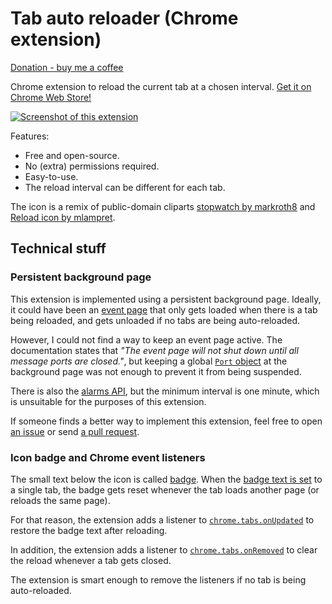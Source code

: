Tab auto reloader (Chrome extension)
====================================

[Donation - buy me a coffee](https://denilson.sa.nom.br/donate.html)

Chrome extension to reload the current tab at a chosen interval. [Get it on Chrome Web Store!][cws]

[![Screenshot of this extension](./screenshot_440x280_2.png)][cws]

Features:

* Free and open-source.
* No (extra) permissions required.
* Easy-to-use.
* The reload interval can be different for each tab.

The icon is a remix of public-domain cliparts [stopwatch by
markroth8][stopwatch] and [Reload icon by mlampret][reload].

Technical stuff
---------------

### Persistent background page

This extension is implemented using a persistent background page. Ideally, it
could have been an [event page][event_pages] that only gets loaded when there
is a tab being reloaded, and gets unloaded if no tabs are being auto-reloaded.

However, I could not find a way to keep an event page active. The documentation
states that *"The event page will not shut down until all message ports are
closed."*, but keeping a global [`Port` object][port] at the background page
was not enough to prevent it from being suspended.

There is also the [alarms API][alarms], but the minimum interval is one minute,
which is unsuitable for the purposes of this extension.

If someone finds a better way to implement this extension, feel free to open
[an issue][issues] or send [a pull request][pulls].

### Icon badge and Chrome event listeners

The small text below the icon is called [badge][]. When the [badge text is
set][setBadgeText] to a single tab, the badge gets reset whenever the tab loads
another page (or reloads the same page).

For that reason, the extension adds a listener to
[`chrome.tabs.onUpdated`][onUpdated] to restore the badge text after reloading.

In addition, the extension adds a listener to
[`chrome.tabs.onRemoved`][onRemoved] to clear the reload whenever a tab gets
closed.

The extension is smart enough to remove the listeners if no tab is being
auto-reloaded.


[cws]: https://chrome.google.com/webstore/detail/knnahnemielbnanghaphjgheamgcjjcb
[issues]: https://github.com/denilsonsa/crx-reload-tab/issues
[pulls]: https://github.com/denilsonsa/crx-reload-tab/pulls
[reload]: https://openclipart.org/detail/171074/reload-icon
[stopwatch]: https://openclipart.org/detail/173421/stopwatch
[alarms]: https://developer.chrome.com/extensions/alarms
[event_pages]: https://developer.chrome.com/extensions/event_pages
[port]: https://developer.chrome.com/extensions/runtime#type-Port
[badge]: https://developer.chrome.com/extensions/browserAction#badge
[setBadgeText]: https://developer.chrome.com/extensions/browserAction#method-setBadgeText
[onUpdated]: https://developer.chrome.com/extensions/tabs#event-onUpdated
[onRemoved]: https://developer.chrome.com/extensions/tabs#event-onRemoved
